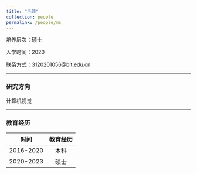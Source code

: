 ```yaml
---
title: "毛硕"
collection: people
permalink: /people/ms
---
```

培养层次：硕士

入学时间：2020

联系方式：3120201056@bit.edu.cn

---

### 研究方向

计算机视觉

---

### 教育经历


| 时间 | 教育经历 |
| :-: | :-: |
| 2016-2020 | 本科 |
| 2020-2023 | 硕士 |
